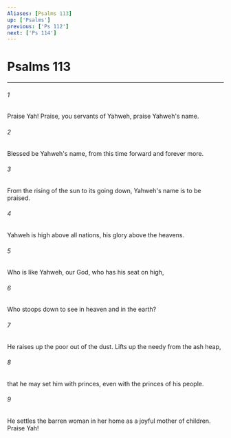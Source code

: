 ```yaml
---
Aliases: [Psalms 113]
up: ['Psalms']
previous: ['Ps 112']
next: ['Ps 114']
---
```

# Psalms 113
***





###### 1 

Praise Yah! Praise, you servants of Yahweh, praise Yahweh's name. 



###### 2 

Blessed be Yahweh's name, from this time forward and forever more. 



###### 3 

From the rising of the sun to its going down, Yahweh's name is to be praised. 



###### 4 

Yahweh is high above all nations, his glory above the heavens. 



###### 5 

Who is like Yahweh, our God, who has his seat on high, 



###### 6 

Who stoops down to see in heaven and in the earth? 



###### 7 

He raises up the poor out of the dust. Lifts up the needy from the ash heap, 



###### 8 

that he may set him with princes, even with the princes of his people. 



###### 9 

He settles the barren woman in her home as a joyful mother of children. Praise Yah!
